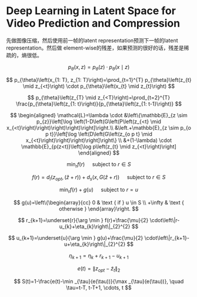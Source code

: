 # Deep Learning in Latent Space for Video Prediction and Compression

先做图像压缩，然后使用前一帧的latent representation预测下一帧的latent representation。然后做 element-wise的残差，如果预测的很好的话，残差是稀疏的，熵很低。

$$
p_{\theta}\left(x,z\right)=p_{\theta}\left(z\right) \cdot p_{\theta}\left(x \mid z\right)
$$

$$
p_{\theta}\left(x_{1: T}, z_{1: T}\right)=\prod_{t=1}^{T} p_{\theta}\left(z_{t} \mid z_{<t}\right) \cdot p_{\theta}\left(x_{t} \mid z_{t}\right)
$$

$$
p_{\theta}\left(z_{T} \mid z_{<T}\right)=\prod_{t=2}^{T} \frac{p_{\theta}\left(z_{1: t}\right)}{p_{\theta}\left(z_{1: t-1}\right)}
$$

$$
\begin{aligned}
\mathcal{L}=\lambda \cdot &\left\{\mathbb{E}_{z \sim p_{z}}\left[\log \left(1-D\left(G\left(P\left(z_{<t} \mid x_{<t}\right)\right)\right)\right)\right]\right.\\
&\left.+\mathbb{E}_{z \sim p_{o p t}}\left[\log \left(D\left(G\left(z_{o p t} \mid x_{<t}\right)\right)\right)\right]\right\} \\
&+(1-\lambda) \cdot \mathbb{E}_{p(z<t)}\left[\log p\left(z_{t} \mid z_{<t}\right)\right]
\end{aligned}
$$

$$
\min_r f(r) \quad \text { subject to } r \in S
$$

$$
f(r)=d_{l}\left(z_{o p t},(\hat{z}+r)\right)+d_{s}(x, G(\hat{z}+r)) \quad \text { subject to } r \in S
$$

$$
\min _{r} f(r)+g(u) \quad \text { subject to } r=u
$$

$$
g(u)=\left\{\begin{array}{cc}
0 & \text { if } u \in S \\
+\infty & \text { otherwise }
\end{array}\right.
$$

$$
r_{k+1}=\underset{r}{\arg \min } f(r)+\frac{\mu}{2} \cdot\left\|r-u_{k}+\eta_{k}\right\|_{2}^{2}
$$

$$
u_{k+1}=\underset{u}{\arg \min } g(u)+\frac{\mu}{2} \cdot\left\|r_{k+1}-u+\eta_{k}\right\|_{2}^{2}
$$

$$
\eta_{k+1}=\eta_{k}+r_{k+1}-u_{k+1}
$$

$$
e(t)=\left\|z_{o p t}-\tilde{z}_{t}\right\|_{2}
$$

$$
S(t)=1-\frac{e(t)-\min _{\tau}(e(\tau))}{\max _{\tau}(e(\tau))}, \quad \tau=t-T, t-T+1, \cdots, t
$$